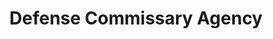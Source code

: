 ---
# This topic lives at
# https://digital.gov/topics/defense-commissary-agency

# Topic Title
title: "Defense Commissary Agency"

# description — keep it short and clear
summary: ""

# Weight
weight: 1

# For more information on managing topics,
# see https://github.com/GSA/digitalgov.gov/wiki/topics
---